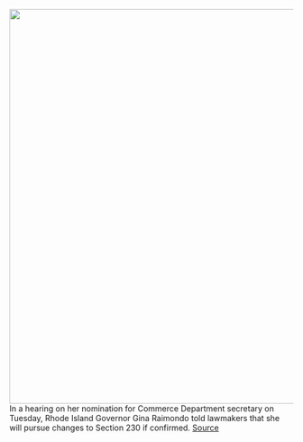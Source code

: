 <img src='https://cdn.vox-cdn.com/thumbor/X_HK0QWg65bQoSFxhd0ELNrnAPY=/0x0:5167x3445/1200x800/filters:focal(2171x1310:2997x2136)/cdn.vox-cdn.com/uploads/chorus_image/image/68723222/1210801986.0.jpg' width='700px' /><br/>
In a hearing on her nomination for Commerce Department secretary on Tuesday, Rhode Island Governor Gina Raimondo told lawmakers that she will pursue changes to Section 230 if confirmed.
<a href='https://www.theverge.com/2021/1/26/22250746/biden-gina-raimondo-commerce-secretary-section-230'> Source <a/>
